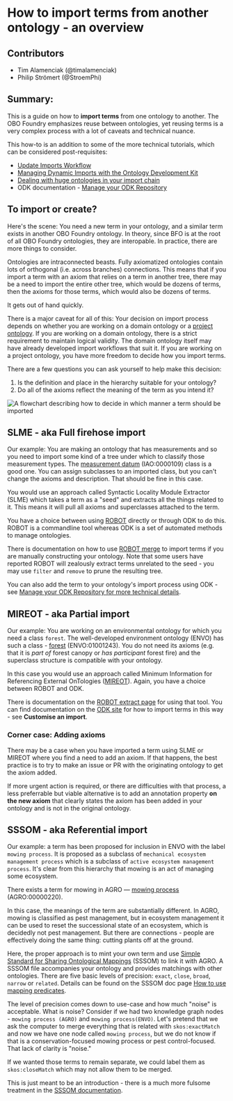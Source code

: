 # How to import terms from another ontology - an overview

## Contributors

- Tim Alamenciak (@timalamenciak)
- Philip Strömert (@StroemPhi)

## Summary:

This is a guide on how to **import terms** from one ontology to another. The OBO Foundry emphasizes reuse between ontologies, yet reusing terms is a very complex process with a lot of caveats and technical nuance.

This how-to is an addition to some of the more technical tutorials, which can be considered post-requisites:
- [Update Imports Workflow](../howto/update-import/)
- [Managing Dynamic Imports with the Ontology Development Kit](../howto/update-import/)
- [Dealing with huge ontologies in your import chain](../howto/deal-with-large-ontologies/)
- ODK documentation - [Manage your ODK Repository](https://obofoundry.org/COB/odk-workflows/RepoManagement/)

## To import or create?

Here's the scene: You need a new term in your ontology, and a similar term exists in another OBO Foundry ontology. In theory, since BFO is at the root of all OBO Foundry ontologies, they are interopable. In practice, there are more things to consider.

Ontologies are intraconnected beasts. Fully axiomatized ontologies contain lots of orthogonal (i.e. across branches) connections. This means that if you import a term with an axiom that relies on a term in another tree, there may be a need to import the entire other tree, which would be dozens of terms, then the axioms for those terms, which would also be dozens of terms.

It gets out of hand quickly.

There is a major caveat for all of this: Your decision on import process depends on whether you are working on a domain ontology or a [project ontology](../tutorial/project-ontology-development/). If you are working on a domain ontology, there is a strict requirement to maintain logical validity. The domain ontology itself may have already developed import workflows that suit it. If you are working on a project ontology, you have more freedom to decide how you import terms.

There are a few questions you can ask yourself to help make this decision:
1. Is the definition and place in the hierarchy suitable for your ontology?
2. Do all of the axioms reflect the meaning of the term as you intend it?

![A flowchart describing how to decide in which manner a term should be imported](ImportFlow.png)

## SLME - aka Full firehose import

Our example: You are making an ontology that has measurements and so you need to import some kind of a tree under which to classify those measurement types. The [measurement datum](http://purl.obolibrary.org/obo/IAO_0000109) (IAO:0000109) class is a good one. You can assign subclasses to an imported class, but you can't change the axioms and description. That should be fine in this case.

You would use an approach called Syntactic Locality Module Extractor (SLME) which takes a term as a "seed" and extracts all the things related to it. This means it will pull all axioms and superclasses attached to the term. 

You have a choice between using [ROBOT](https://robot.obolibrary.org/) directly or through ODK to do this. ROBOT is a commandline tool whereas ODK is a set of automated methods to manage ontologies. 

There is documentation on how to use [ROBOT merge](https://robot.obolibrary.org/extract) to import terms if you are manually constructing your ontology. Note that some users have reported ROBOT will zealously extract terms unrelated to the seed - you may use `filter` and `remove` to prune the resulting tree.

You can also add the term to your ontology's import process using ODK - see [Manage your ODK Repository for more technical details](https://obofoundry.org/COB/odk-workflows/RepoManagement/).

## MIREOT - aka Partial import

Our example: You are working on an environmental ontology for which you need a class `forest`. The well-developed environment ontology (ENVO) has such a class - [forest](http://purl.obolibrary.org/obo/ENVO_01001243) (ENVO:01001243). You do not need its axioms (e.g. that it is *part of* forest canopy or *has participant* forest fire) and the superclass structure is compatible with your ontology.

In this case you would use an approach called Minimum Information for Referencing External OnTologies ([MIREOT](https://journals.sagepub.com/doi/abs/10.3233/AO-2011-0087)). Again, you have a choice between ROBOT and ODK.

There is documentation on the [ROBOT extract page](https://robot.obolibrary.org/extract) for using that tool. You can find documentation on the [ODK site](https://obofoundry.org/COB/odk-workflows/RepoManagement/) for how to import terms in this way - see **Customise an import**.

### Corner case: Adding axioms

There may be a case when you have imported a term using SLME or MIREOT where you find a need to add an axiom. If that happens, the best practice is to try to make an issue or PR with the originating ontology to get the axiom added. 

If more urgent action is required, or there are difficulties with that process, a less preferrable but viable alternative is to add an annotation property **on the new axiom** that clearly states the axiom has been added in your ontology and is not in the original ontology.

## SSSOM - aka Referential import

Our example: a term has been proposed for inclusion in ENVO with the label `mowing process`. It is proposed as a subclass of `mechanical ecosystem management process` which is a subclass of `active ecosystem management process`. It's clear from this hierarchy that mowing is an act of managing some ecosystem.

There exists a term for mowing in AGRO — [mowing process](http://purl.obolibrary.org/obo/AGRO_00000220) (AGRO:00000220).

In this case, the meanings of the term are substantially different. In AGRO, mowing is classified as pest management, but in ecosystem management it can be used to reset the successional state of an ecosystem, which is decidedly not pest management. But there are connections - people are effectively doing the same thing: cutting plants off at the ground.

Here, the proper approach is to mint your own term and use [Simple Standard for Sharing Ontological Mappings](https://mapping-commons.github.io/sssom/) (SSSOM) to link it with AGRO. A SSSOM file accompanies your ontology and provides matchings with other ontologies. There are five basic levels of precision: `exact`, `close`, `broad`, `narrow` or `related`. Details can be found on the SSSOM doc page [How to use mapping predicates](https://mapping-commons.github.io/sssom/mapping-predicates/).

The level of precision comes down to use-case and how much "noise" is acceptable. What is noise? Consider if we had two knowledge graph nodes - `mowing process (AGRO)` and `mowing process(ENVO)`. Let's pretend that we ask the computer to merge everything that is related with `skos:exactMatch` and now we have one node called `mowing process`, but we do not know if that is a conservation-focused mowing process or pest control-focused. That lack of clarity is "noise." 

If we wanted those terms to remain separate, we could label them as `skos:closeMatch` which may not allow them to be merged.

This is just meant to be an introduction - there is a much more fulsome treatment in the [SSSOM documentation](https://mapping-commons.github.io/sssom/mapping-predicates/).